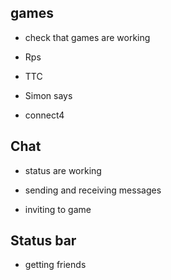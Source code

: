 ## games

- check that games are working

- Rps

- TTC

- Simon says

- connect4

## Chat

- status are working

- sending and receiving messages

- inviting to game

## Status bar

- getting friends

